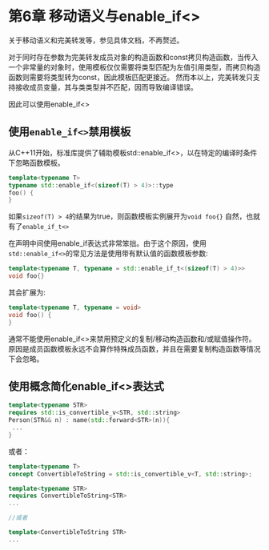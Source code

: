 # 第6章 移动语义与enable_if<>

关于移动语义和完美转发等，参见具体文档，不再赘述。

对于同时存在参数为完美转发成员对象的构造函数和const拷贝构造函数，当传入一个非常量的对象时，使用模板仅仅需要将类型匹配为左值引用类型，而拷贝构造函数则需要将类型转为const，因此模板匹配更接近。
然而本以上，完美转发只支持接收成员变量，其与类类型并不匹配，因而导致编译错误。

因此可以使用enable_if<>

## 使用`enable_if<>`禁用模板

从C++11开始，标准库提供了辅助模板std::enable_if<>，以在特定的编译时条件下忽略函数模板。

```cpp
template<typename T>
typename std::enable_if<(sizeof(T) > 4)>::type
foo() {
}
```

如果`sizeof(T) > 4`的结果为true，则函数模板实例展开为`void foo{}`
自然，也就有了`enable_if_t<>`

在声明中间使用enable_if表达式非常笨拙。由于这个原因，使用`std::enable_if<>`的常见方法是使用带有默认值的函数模板参数:

```cpp
template<typename T, typename = std::enable_if_t<(sizeof(T) > 4)>>
void foo{}
```

其会扩展为:

```cpp
template<typename T, typename = void>
void foo() {
}
```

通常不能使用enable_if<>来禁用预定义的复制/移动构造函数和/或赋值操作符。原因是成员函数模板永远不会算作特殊成员函数，并且在需要复制构造函数等情况下会忽略。

## 使用概念简化enable_if<>表达式

```cpp
template<typename STR>
requires std::is_convertible_v<STR, std::string>
Person(STR&& n) : name(std::forward<STR>(n)){
 ...
}
```

或者：

```cpp
template<typename T>
concept ConvertibleToString = std::is_convertible_v<T, std::string>;

template<typename STR>
requires ConvertibleToString<STR>
...

//或者

template<ConvertibleToString STR>
...
```
